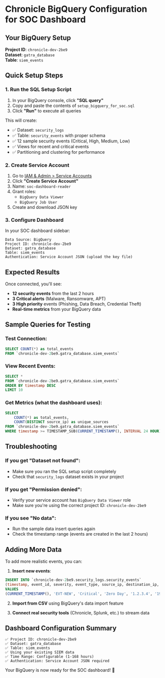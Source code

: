 # Chronicle BigQuery Configuration for SOC Dashboard

## Your BigQuery Setup

**Project ID**: `chronicle-dev-2be9`  
**Dataset**: `gatra_database`  
**Table**: `siem_events`

## Quick Setup Steps

### 1. Run the SQL Setup Script

1. In your BigQuery console, click **"SQL query"**
2. Copy and paste the contents of `setup_bigquery_for_soc.sql`
3. Click **"Run"** to execute all queries

This will create:
- ✅ Dataset: `security_logs`
- ✅ Table: `security_events` with proper schema
- ✅ 12 sample security events (Critical, High, Medium, Low)
- ✅ Views for recent and critical events
- ✅ Partitioning and clustering for performance

### 2. Create Service Account

1. Go to [IAM & Admin > Service Accounts](https://console.cloud.google.com/iam-admin/serviceaccounts?project=chronicle-dev-2be9)
2. Click **"Create Service Account"**
3. Name: `soc-dashboard-reader`
4. Grant roles:
   - `BigQuery Data Viewer`
   - `BigQuery Job User`
5. Create and download JSON key

### 3. Configure Dashboard

In your SOC dashboard sidebar:

```
Data Source: BigQuery
Project ID: chronicle-dev-2be9
Dataset: gatra_database
Table: siem_events
Authentication: Service Account JSON (upload the key file)
```

## Expected Results

Once connected, you'll see:
- **12 security events** from the last 2 hours
- **3 Critical alerts** (Malware, Ransomware, APT)
- **3 High priority** events (Phishing, Data Breach, Credential Theft)
- **Real-time metrics** from your BigQuery data

## Sample Queries for Testing

### Test Connection:
```sql
SELECT COUNT(*) as total_events
FROM `chronicle-dev-2be9.gatra_database.siem_events`
```

### View Recent Events:
```sql
SELECT *
FROM `chronicle-dev-2be9.gatra_database.siem_events`
ORDER BY timestamp DESC
LIMIT 10
```

### Get Metrics (what the dashboard uses):
```sql
SELECT 
    COUNT(*) as total_events,
    COUNT(DISTINCT source_ip) as unique_sources
FROM `chronicle-dev-2be9.gatra_database.siem_events`
WHERE timestamp >= TIMESTAMP_SUB(CURRENT_TIMESTAMP(), INTERVAL 24 HOUR)
```

## Troubleshooting

### If you get "Dataset not found":
- Make sure you ran the SQL setup script completely
- Check that `security_logs` dataset exists in your project

### If you get "Permission denied":
- Verify your service account has `BigQuery Data Viewer` role
- Make sure you're using the correct project ID: `chronicle-dev-2be9`

### If you see "No data":
- Run the sample data insert queries again
- Check the timestamp range (events are created in the last 2 hours)

## Adding More Data

To add more realistic events, you can:

1. **Insert new events**:
```sql
INSERT INTO `chronicle-dev-2be9.security_logs.security_events` 
(timestamp, event_id, severity, event_type, source_ip, destination_ip, status, description)
VALUES 
(CURRENT_TIMESTAMP(), 'EVT-NEW', 'Critical', 'Zero Day', '1.2.3.4', '192.168.1.10', 'Active', 'New threat detected');
```

2. **Import from CSV** using BigQuery's data import feature

3. **Connect real security tools** (Chronicle, Splunk, etc.) to stream data

## Dashboard Configuration Summary

```
✅ Project ID: chronicle-dev-2be9
✅ Dataset: gatra_database  
✅ Table: siem_events
✅ Using your existing SIEM data
✅ Time Range: Configurable (1-168 hours)
✅ Authentication: Service Account JSON required
```

Your BigQuery is now ready for the SOC dashboard! 🚀
